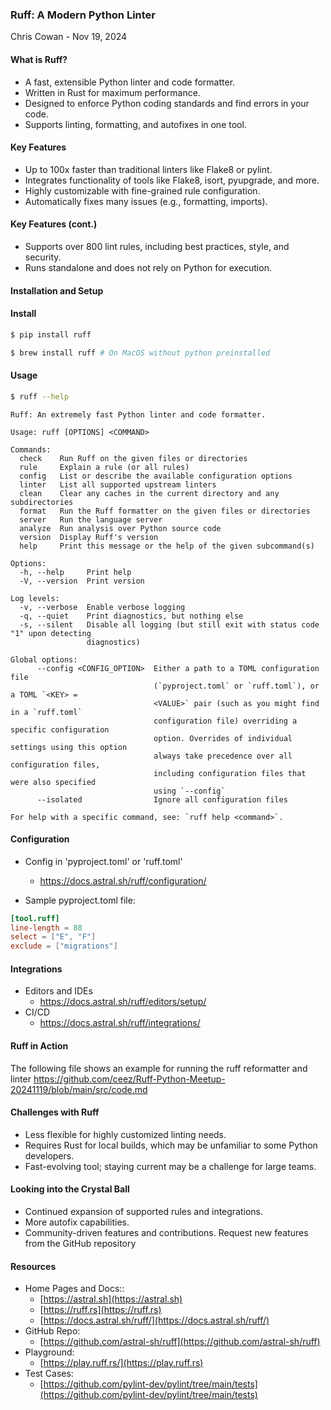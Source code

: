 ### Ruff: A Modern Python Linter

Chris Cowan - Nov 19, 2024



#### What is Ruff?
- A fast, extensible Python linter and code formatter.
- Written in Rust for maximum performance.
- Designed to enforce Python coding standards and find errors in your code.
- Supports linting, formatting, and autofixes in one tool.



#### Key Features
- Up to 100x faster than traditional linters like Flake8 or pylint.
- Integrates functionality of tools like Flake8, isort, pyupgrade, and more.
- Highly customizable with fine-grained rule configuration.
- Automatically fixes many issues (e.g., formatting, imports).


#### Key Features (cont.)
- Supports over 800 lint rules, including best practices, style, and security.
- Runs standalone and does not rely on Python for execution.



#### Installation and Setup
#### Install
```bash
$ pip install ruff

$ brew install ruff # On MacOS without python preinstalled
```


#### Usage
```bash
$ ruff --help
```
```text
Ruff: An extremely fast Python linter and code formatter.

Usage: ruff [OPTIONS] <COMMAND>

Commands:
  check    Run Ruff on the given files or directories
  rule     Explain a rule (or all rules)
  config   List or describe the available configuration options
  linter   List all supported upstream linters
  clean    Clear any caches in the current directory and any subdirectories
  format   Run the Ruff formatter on the given files or directories
  server   Run the language server
  analyze  Run analysis over Python source code
  version  Display Ruff's version
  help     Print this message or the help of the given subcommand(s)

Options:
  -h, --help     Print help
  -V, --version  Print version

Log levels:
  -v, --verbose  Enable verbose logging
  -q, --quiet    Print diagnostics, but nothing else
  -s, --silent   Disable all logging (but still exit with status code "1" upon detecting
                 diagnostics)

Global options:
      --config <CONFIG_OPTION>  Either a path to a TOML configuration file
                                (`pyproject.toml` or `ruff.toml`), or a TOML `<KEY> =
                                <VALUE>` pair (such as you might find in a `ruff.toml`
                                configuration file) overriding a specific configuration
                                option. Overrides of individual settings using this option
                                always take precedence over all configuration files,
                                including configuration files that were also specified
                                using `--config`
      --isolated                Ignore all configuration files

For help with a specific command, see: `ruff help <command>`.
```


#### Configuration

- Config in 'pyproject.toml' or 'ruff.toml'
  - https://docs.astral.sh/ruff/configuration/

- Sample pyproject.toml file:

```toml
[tool.ruff]
line-length = 88
select = ["E", "F"]
exclude = ["migrations"]
```


#### Integrations
- Editors and IDEs
  - https://docs.astral.sh/ruff/editors/setup/
- CI/CD
  - https://docs.astral.sh/ruff/integrations/


#### Ruff in Action

The following file shows an example for running the ruff reformatter and linter
https://github.com/ceez/Ruff-Python-Meetup-20241119/blob/main/src/code.md


#### Challenges with Ruff
- Less flexible for highly customized linting needs.
- Requires Rust for local builds, which may be unfamiliar to some Python developers.
- Fast-evolving tool; staying current may be a challenge for large teams.



#### Looking into the Crystal Ball
- Continued expansion of supported rules and integrations.
- More autofix capabilities.
- Community-driven features and contributions. Request new features from the GitHub repository



#### Resources
- Home Pages and Docs::
  - [https://astral.sh](https://astral.sh)
  - [https://ruff.rs](https://ruff.rs)
  - [https://docs.astral.sh/ruff/](https://docs.astral.sh/ruff/)
- GitHub Repo:
  - [https://github.com/astral-sh/ruff](https://github.com/astral-sh/ruff)
- Playground:
  - [https://play.ruff.rs/](https://play.ruff.rs)
- Test Cases:
  - [https://github.com/pylint-dev/pylint/tree/main/tests](https://github.com/pylint-dev/pylint/tree/main/tests)
